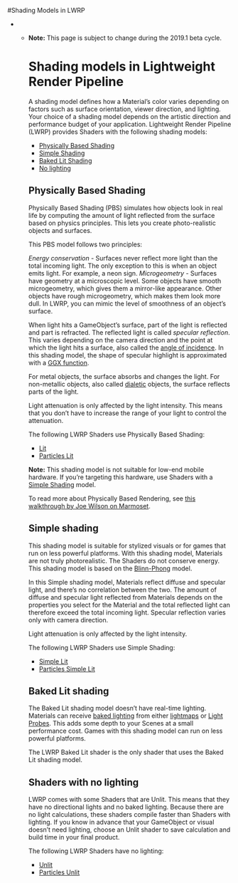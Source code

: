 #Shading Models in LWRP
- - **Note:** This page is subject to change during the 2019.1 beta cycle.

    # Shading models in Lightweight Render Pipeline

    A shading model defines how a Material’s color varies depending on factors such as surface orientation, viewer direction, and lighting. Your choice of a shading model depends on the artistic direction and performance budget of your application. Lightweight Render Pipeline (LWRP) provides Shaders with the following shading models:

    - [Physically Based Shading](#physically-based-shading)
    - [Simple Shading](#simple-shading)
    - [Baked Lit Shading](#baked-lit-shading)
    - [No lighting](#shaders-with-no-lighting)

    ## Physically Based Shading

    Physically Based Shading (PBS) simulates how objects look in real life by computing the amount of light reflected from the surface based on physics principles. This lets you create photo-realistic objects and surfaces.

    This PBS model follows two principles: 

    _Energy conservation_ - Surfaces never reflect more light than the total incoming light. The only exception to this is when an object emits light. For example, a neon sign. 
    _Microgeometry_ - Surfaces have geometry at a microscopic level. Some objects have smooth microgeometry, which gives them a mirror-like appearance. Other objects have rough microgeometry, which makes them look more dull. In LWRP, you can mimic the level of smoothness of an object’s surface. 


    When light hits a GameObject’s surface, part of the light is reflected and part is refracted. The reflected light is called _specular reflection_. This varies depending on the camera direction and the point at which the light hits a surface, also called the [angle of incidence](<https://en.wikipedia.org/wiki/Angle_of_incidence_(optics)>). In this shading model, the shape of specular highlight is approximated with a [GGX function](https://blogs.unity3d.com/2016/01/25/ggx-in-unity-5-3/). 

    For metal objects, the surface absorbs and changes the light. For non-metallic objects, also called [dialetic](<https://en.wikipedia.org/wiki/Dielectric>) objects, the surface reflects parts of the light.


    Light attenuation is only affected by the light intensity. This means that you don’t have to increase the range of your light to control the attenuation.

    The following LWRP Shaders use Physically Based Shading:

    - [Lit](lit-shader.md)
    - [Particles Lit](particles-lit-shader.md)

    **Note:** This shading model is not suitable for low-end mobile hardware. If you’re targeting this hardware, use Shaders with a [Simple Shading](#simple-shading) model.

    To read more about Physically Based Rendering, see [this walkthrough by Joe Wilson on Marmoset](https://marmoset.co/posts/physically-based-rendering-and-you-can-too/). 

    ## Simple shading

    This shading model is suitable for stylized visuals or for games that run on less powerful platforms. With this shading model, Materials are not truly photorealistic. The Shaders do not conserve energy. This shading model is based on the [Blinn-Phong](https://en.wikipedia.org/wiki/Blinn%E2%80%93Phong_shading_model) model. 

    In this Simple shading model, Materials reflect diffuse and specular light, and there’s no correlation between the two. The amount of diffuse and specular light reflected from Materials depends on the properties you select for the Material and the total reflected light can therefore exceed the total incoming light. Specular reflection varies only with camera direction.

    Light attenuation is only affected by the light intensity.

    The following LWRP Shaders use Simple Shading:

    - [Simple Lit](simple-lit-shader.md)
    - [Particles Simple Lit](particles-simple-lit-shader.md)

    ## Baked Lit shading 

    The Baked Lit shading model doesn’t have real-time lighting. Materials can receive [baked lighting](https://docs.unity3d.com/Manual/LightMode-Baked.html) from either [lightmaps](https://docs.unity3d.com/Manual/Lightmapping.html) or [Light Probes](<https://docs.unity3d.com/Manual/LightProbes.html>). This adds some depth to your Scenes at a small performance cost. Games with this shading model can run on less powerful platforms. 

    The LWRP Baked Lit shader is the only shader that uses the Baked Lit shading model.

    ## Shaders with no lighting

    LWRP comes with some Shaders that are Unlit. This means that they have no directional lights and no baked lighting. Because there are no light calculations, these shaders compile faster than Shaders with lighting. If you know in advance that your GameObject or visual doesn’t need lighting, choose an Unlit shader to save calculation and build time in your final product.

    The following LWRP Shaders have no lighting:
    - [Unlit](unlit-shader.md)
    - [Particles Unlit](particles-unlit-shader.md)
